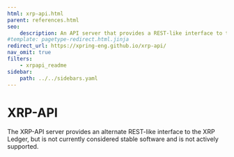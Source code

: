 ```yaml
---
html: xrp-api.html
parent: references.html
seo:
    description: An API server that provides a REST-like interface to the XRP Ledger.
#template: pagetype-redirect.html.jinja
redirect_url: https://xpring-eng.github.io/xrp-api/
nav_omit: true
filters:
    - xrpapi_readme
sidebar: 
    path: ../../sidebars.yaml
---
```

# XRP-API

The XRP-API server provides an alternate REST-like interface to the XRP Ledger, but is not currently considered stable software and is not actively supported.
